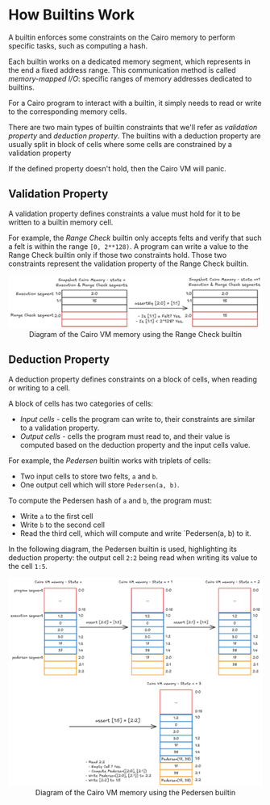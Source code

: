 # How Builtins Work

A builtin enforces some constraints on the Cairo memory
to perform specific tasks, such as computing a hash.

Each builtin works on a dedicated memory segment,
which represents in the end a fixed address range.
This communication method is called _memory-mapped I/O_:
specific ranges of memory addresses dedicated to builtins.

For a Cairo program to interact with a builtin, it simply
needs to read or write to the corresponding memory cells.

There are two main types of builtin constraints that we'll
refer as _validation property_ and _deduction property_.
The builtins with a deduction property are usually split
in block of cells where some cells are constrained by
a validation property

If the defined property doesn't hold, then the Cairo VM
will panic.

## Validation Property

A validation property defines constraints a value must
hold for it to be written to a builtin memory cell.

For example, the _Range Check_ builtin only accepts felts and verify
that such a felt is within the range `[0, 2**128)`.
A program can write a value to the Range Check builtin
only if those two constraints hold. Those two constraints
represent the validation property of the Range Check builtin.

<div align="center">
    <img src="range-check-validation-property.png" alt="Diagram snapshot Cairo memory using the Range Check builtin" width="800px"/>
    <span class="caption">Diagram of the Cairo VM memory using the Range Check builtin</span>
</div>

## Deduction Property

A deduction property defines constraints on a block
of cells, when reading or writing to a cell.

A block of cells has two categories of cells:

- _Input cells_ - cells the program can write to,
  their constraints are similar to a validation property.
- _Output cells_ - cells the program must read to,
  and their value is computed based on the deduction
  property and the input cells value.

For example, the _Pedersen_ builtin works with triplets of cells:

- Two input cells to store two felts, `a` and `b`.
- One output cell which will store `Pedersen(a, b)`.

To compute the Pedersen hash of `a` and `b`, the program must:

- Write `a` to the first cell
- Write `b` to the second cell
- Read the third cell, which will compute and write `Pedersen(a, b) to it.

In the following diagram, the Pedersen builtin is used,
highlighting its deduction property: the output cell `2:2`
being read when writing its value to the cell `1:5`.

<div align="center">
    <img src="pedersen-deduction-property.png" alt="Diagram of Cairo VM memory Pedersen builtins" width="800px"/>
    <span class="caption">Diagram of the Cairo VM memory using the Pedersen builtin</span>
</div>
